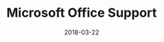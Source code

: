 ---
layout: site
title: "Microsoft Office Support"
date: 2018-03-22
categories: [microsoft]
version: 1.2.28
major: 1
minor: 2
patch: 28
slug: microsoft-office-support
link: https://support.office.com/
submitter: lpolepeddi
permalink: /sites/:slug
---